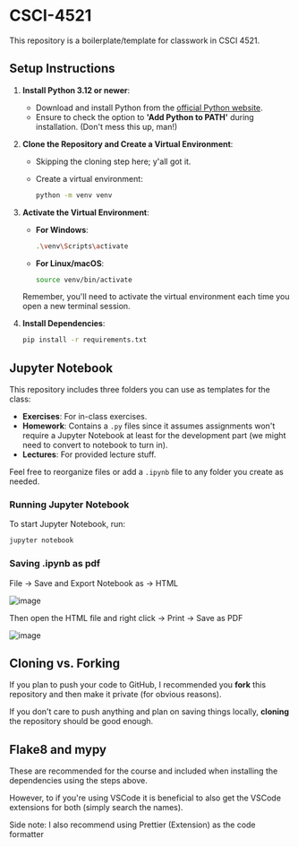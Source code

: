 # CSCI-4521

This repository is a boilerplate/template for classwork in CSCI 4521.

## Setup Instructions

1. **Install Python 3.12 or newer**:

   - Download and install Python from the [official Python website](https://www.python.org/downloads/).
   - Ensure to check the option to **'Add Python to PATH'** during installation. (Don't mess this up, man!)

2. **Clone the Repository and Create a Virtual Environment**:

   - Skipping the cloning step here; y'all got it.

   - Create a virtual environment:
     ```bash
     python -m venv venv
     ```

3. **Activate the Virtual Environment**:

   - **For Windows**:

     ```bash
     .\venv\Scripts\activate
     ```

   - **For Linux/macOS**:
     ```bash
     source venv/bin/activate
     ```

   Remember, you'll need to activate the virtual environment each time you open a new terminal session.

4. **Install Dependencies**:

   ```bash
   pip install -r requirements.txt
   ```

## Jupyter Notebook

This repository includes three folders you can use as templates for the class:

- **Exercises**: For in-class exercises.
- **Homework**: Contains a `.py` files since it assumes assignments won't require a Jupyter Notebook at least for the development part (we might need to convert to notebook to turn in).
- **Lectures**: For provided lecture stuff.

Feel free to reorganize files or add a `.ipynb` file to any folder you create as needed.

### Running Jupyter Notebook

To start Jupyter Notebook, run:

```bash
jupyter notebook
```

### Saving .ipynb as pdf

File -> Save and Export Notebook as -> HTML

![image](https://github.com/user-attachments/assets/20ddb9ca-750e-4e6c-90d4-e4ceea31903c)

Then open the HTML file and right click -> Print -> Save as PDF

![image](https://github.com/user-attachments/assets/d722d11e-1bf5-4864-8981-59ba51ef7c90)

## Cloning vs. Forking

If you plan to push your code to GitHub, I recommended you **fork** this repository and then make it private (for obvious reasons).

If you don't care to push anything and plan on saving things locally, **cloning** the repository should be good enough.

## Flake8 and mypy

These are recommended for the course and included when installing the dependencies using the steps above.

However, to if you're using VSCode it is beneficial to also get the VSCode extensions for both (simply search the names).

Side note: I also recommend using Prettier (Extension) as the code formatter
